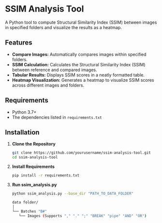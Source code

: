 # SSIM Analysis Tool

A Python tool to compute Structural Similarity Index (SSIM) between images in specified folders and visualize the results as a heatmap.

## Features

- **Compare Images:** Automatically compares images within specified folders.
- **SSIM Calculation:** Calculates the Structural Similarity Index (SSIM) between reference and compared images.
- **Tabular Results:** Displays SSIM scores in a neatly formatted table.
- **Heatmap Visualization:** Generates a heatmap to visualize SSIM scores across different images and folders.

## Requirements

- Python 3.7+
- The dependencies listed in `requirements.txt`

## Installation

1. **Clone the Repository**

   ```bash
   git clone https://github.com/yourusername/ssim-analysis-tool.git
   cd ssim-analysis-tool
   ```
   
2. **Install Requirements**   
   ```bash
   pip install -r requirements.txt
   ```
   
3. **Run ssim_analysis.py**   
   ```bash
   python ssim_analysis.py --base_dir "PATH_TO_DATA_FOLDER"
   ```
   ```bash
   data folder/
   │
   └── Batches "B#"
      └── Images (Supports "," "." ";" "BREAK" "pipe" "AND" "OR")
   ```
